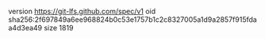 version https://git-lfs.github.com/spec/v1
oid sha256:2f697849a6ee968824b0c53e1757b1c2c8327005a1d9a2857f915fdaa4d3ea49
size 1819
